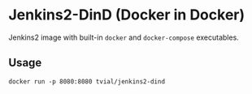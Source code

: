 # Jenkins2-DinD (Docker in Docker)

Jenkins2 image with built-in `docker` and `docker-compose` executables.

## Usage

    docker run -p 8080:8080 tvial/jenkins2-dind